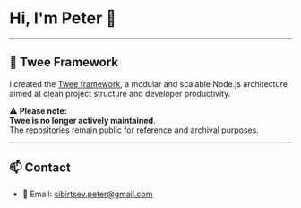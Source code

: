 # Hi, I'm Peter 👋

---

## 🚫 Twee Framework

I created the [Twee framework](https://github.com/tweeio), a modular and scalable Node.js architecture aimed at clean project structure and developer productivity.

⚠️ **Please note:**  
**Twee is no longer actively maintained**.  
The repositories remain public for reference and archival purposes.

---

## 📫 Contact
- 📧 Email: [sibirtsev.peter@gmail.com](mailto:sibirtsev.peter@gmail.com)
